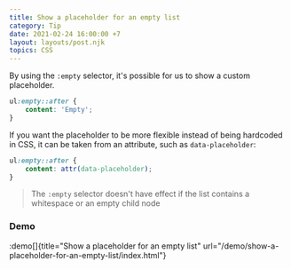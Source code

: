 ```yaml
---
title: Show a placeholder for an empty list
category: Tip
date: 2021-02-24 16:00:00 +7
layout: layouts/post.njk
topics: CSS
---
```


By using the `:empty` selector, it's possible for us to show a custom placeholder.

```css
ul:empty::after {
    content: 'Empty';
}
```

If you want the placeholder to be more flexible instead of being hardcoded in CSS, it can be taken from an attribute, such as `data-placeholder`:

```css
ul:empty::after {
    content: attr(data-placeholder);
}
```

> The `:empty` selector doesn't have effect if the list contains a whitespace or an empty child node

### Demo

:demo[]{title="Show a placeholder for an empty list" url="/demo/show-a-placeholder-for-an-empty-list/index.html"}
